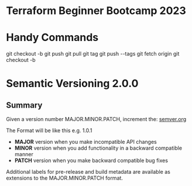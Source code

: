 # Terraform Beginner Bootcamp 2023

# Handy Commands
git checkout -b <name of the branch>
git push 
git pull 
git tag <tag version number>
git push --tags
git fetch origin
git checkout -b <branch name>

# Semantic Versioning 2.0.0
## Summary
Given a version number MAJOR.MINOR.PATCH, increment the:
[semver.org](https://semver.org/)

The Format will be like this e.g. 1.0.1
- **MAJOR** version when you make incompatible API changes
- **MINOR** version when you add functionality in a backward compatible manner
- **PATCH** version when you make backward compatible bug fixes

Additional labels for pre-release and build metadata are available as extensions to the MAJOR.MINOR.PATCH format.

